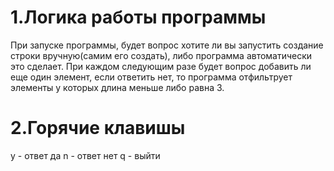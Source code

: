 # 1.Логика работы программы
При запуске программы, будет вопрос хотите ли вы запустить создание строки вручную(самим его создать), либо программа автоматически это сделает.
При каждом следующим разе будет вопрос добавить ли еще один элемент, если ответить нет, то программа отфильтрует элементы у которых длина меньше либо равна 3.
# 2.Горячие клавишы
y - ответ да
n - ответ нет
q - выйти